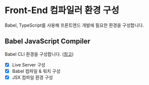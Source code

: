 # Front-End 컴파일러 환경 구성

Babel, TypeScript를 사용해 프론트엔드 개발에 필요한 환경을 구성합니다.

## Babel JavaScript Compiler

Babel CLI 환경을 구성합니다. ([참고](https://babeljs.io/setup#installation))

- [x] Live Server 구성
- [x] Babel 컴파일 & 워치 구성
- [x] JSX 컴파일 환경 구성

